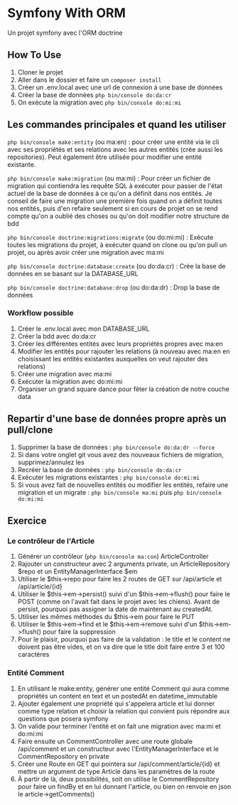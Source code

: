 # Symfony With ORM
Un projet symfony avec l'ORM doctrine

## How To Use
1. Cloner le projet
2. Aller dans le dossier et faire un `composer install`
3. Créer un .env.local avec une url de connexion à une base de données
4. Créer la base de données `php bin/console do:da:cr`
5. On exécute la migration avec `php bin/console do:mi:mi`


## Les commandes principales et quand les utiliser

`php bin/console make:entity` (ou ma:en) : pour créer une entité via le cli avec ses propriétés et ses relations avec les autres entités (crée aussi les repositories). Peut également être utilisée pour modifier une entité existante.

`php bin/console make:migration` (ou ma:mi) : Pour créer un fichier de migration qui contiendra les requête SQL à exécuter pour passer de l'état actuel de la base de données à ce qu'on a définit dans nos entités. Je conseil de faire une migration une première fois quand on a définit toutes nos entités, puis d'en refaire seulement si en cours de projet on se rend compte qu'on a oublié des choses ou qu'on doit modifier notre structure de bdd

`php bin/console doctrine:migrations:migrate` (ou do:mi:mi) : Exécute toutes les migrations du projet, à exécuter quand on clone ou qu'on pull un projet, ou après avoir créer une migration avec ma:mi

`php bin/console doctrine:database:create` (ou do:da:cr) : Crée la base de données en se basant sur la DATABASE_URL

`php bin/console doctrine:database:drop` (ou do:da:dr) : Drop la base de données

### Workflow possible
1. Créer le .env.local avec mon DATABASE_URL
2. Créer la bdd avec do:da:cr
3. Créer les différentes entités avec leurs propriétés propres avec ma:en
4. Modifier les entités pour rajouter les relations (à nouveau avec ma:en en choisissant les entités existantes auxquelles on veut rajouter des relations)
5. Créer une migration avec ma:mi
6. Exécuter la migration avec do:mi:mi
7. Organiser un grand square dance pour fêter la création de notre couche data


## Repartir d'une base de données propre après un pull/clone
1. Supprimer la base de données : `php bin/console do:da:dr --force`
2. Si dans votre onglet git vous avez des nouveaux fichiers de migration, supprimez/annulez les
3. Recréer la base de données : `php bin/console do:da:cr`
4. Exécuter les migrations existantes : `php bin/console do:mi:mi`
5. Si vous avez fait de nouvelles entités ou modifier les entités, refaire une migration et un migrate : `php bin/console ma:mi` puis `php bin/console do:mi:mi`

## Exercice
### Le contrôleur de l'Article
1. Générer un contrôleur (`php bin/console ma:con`) ArticleController
2. Rajouter un constructeur avec 2 arguments private, un ArticleRepository $repo et un EntityManagerInterface $em
3. Utiliser le $this->repo pour faire les 2 routes de GET sur /api/article et /api/article/{id}
4. Utiliser le $this->em->persist() suivi d'un $this->em->flush() pour faire le POST (comme on l'avait fait dans le projet avec les chiens). Avant de persist, pourquoi pas assigner la date de maintenant au createdAt.
5. Utiliser les mêmes méthodes du $this->em pour faire le PUT
6. Utiliser le $this->em->find et le $this->em->remove suivi d'un $this->em->flush() pour faire la suppression
7. Pour le plaisir, pourquoi pas faire de la validation : le title et le content ne doivent pas être vides, et on va dire que le title doit faire entre 3 et 100 caractères


### Entité Comment
1. En utilisant le make:entity, générer une entité Comment qui aura comme propriétés un content en text et un postedAt en datetime_immutable
2. Ajouter également une propriété qui s'appelera article et lui donner comme type relation et choisir la relation qui convient puis répondre aux questions que posera symfony
3. On valide pour terminer l'entité et on fait une migration avec ma:mi et do:mi:mi
4. Faire ensuite un CommentController avec une route globale /api/comment et un constructeur avec l'EntityManagerInterface et le CommentRepository en private
5. Créer une Route en GET qui pointera sur /api/comment/article/{id} et mettre un argument de type Article dans les paramètres de la route
6. À partir de là, deux possibilités, soit on utilise le CommentRepository pour faire un findBy et en lui donnant l'article, ou bien on renvoie en json le article->getComments()